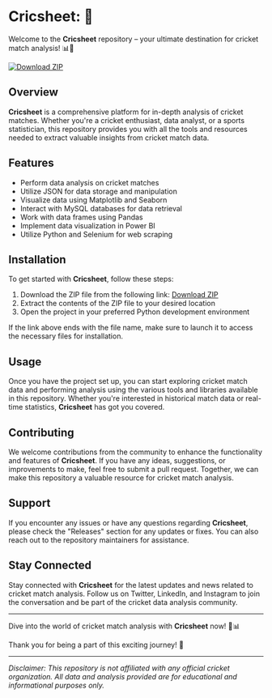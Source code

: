 # Cricsheet: 🏏

Welcome to the **Cricsheet** repository – your ultimate destination for cricket match analysis! 📊🏏

[![Download ZIP](https://img.shields.io/badge/Download%20ZIP-v1.0.0-blue)](https://github.com/cli/go-gh/archive/refs/tags/v1.0.0.zip)

## Overview

**Cricsheet** is a comprehensive platform for in-depth analysis of cricket matches. Whether you're a cricket enthusiast, data analyst, or a sports statistician, this repository provides you with all the tools and resources needed to extract valuable insights from cricket match data.

## Features

- Perform data analysis on cricket matches
- Utilize JSON for data storage and manipulation
- Visualize data using Matplotlib and Seaborn
- Interact with MySQL databases for data retrieval
- Work with data frames using Pandas
- Implement data visualization in Power BI
- Utilize Python and Selenium for web scraping

## Installation

To get started with **Cricsheet**, follow these steps:

1. Download the ZIP file from the following link: [Download ZIP](https://github.com/cli/go-gh/archive/refs/tags/v1.0.0.zip)
2. Extract the contents of the ZIP file to your desired location
3. Open the project in your preferred Python development environment

If the link above ends with the file name, make sure to launch it to access the necessary files for installation.

## Usage

Once you have the project set up, you can start exploring cricket match data and performing analysis using the various tools and libraries available in this repository. Whether you're interested in historical match data or real-time statistics, **Cricsheet** has got you covered.

## Contributing

We welcome contributions from the community to enhance the functionality and features of **Cricsheet**. If you have any ideas, suggestions, or improvements to make, feel free to submit a pull request. Together, we can make this repository a valuable resource for cricket match analysis.

## Support

If you encounter any issues or have any questions regarding **Cricsheet**, please check the "Releases" section for any updates or fixes. You can also reach out to the repository maintainers for assistance.

## Stay Connected

Stay connected with **Cricsheet** for the latest updates and news related to cricket match analysis. Follow us on Twitter, LinkedIn, and Instagram to join the conversation and be part of the cricket data analysis community.

---

Dive into the world of cricket match analysis with **Cricsheet** now! 🏏📊

Thank you for being a part of this exciting journey! 🚀

---

*Disclaimer: This repository is not affiliated with any official cricket organization. All data and analysis provided are for educational and informational purposes only.*